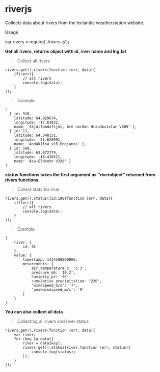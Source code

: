 riverjs
=========

Collects data about rivers from the Icelandic weatherstation website.

Usage

var rivers = require('./rivers.js');


**Get all rivers, returns object with id, river name and lng,lat**
>Collect all rivers

	rivers.get().rivers(function (err, data){
		if(!err){
			// all rivers
			console.log(data);
		}
	}); 

>Example

	[ 
	  { id: 310,
	    latitude: 64.829674,
	    longitude: -17.63032,
	    name: 'Skjálfandafljót, brú norðan Hraunkvíslar V609' },
	  { id: 11,
	    latitude: 64.540131,
	    longitude: -21.620991,
	    name: 'Andakílsá við Engjanes' },
	  { id: 168,
	    latitude: 63.672779,
	    longitude: -18.410521,
	    name: 'Ása-Eldvatn V328' }
	]

**status functions takes the first argument as "riverobject" returned from rivers functions.**
>Collect stats for river

	rivers.get().status({id:100}function (err, data){
		if(!err){
			// all rivers
			console.log(data);
		}
	}); 

>Example

	{
	    river: {
	        id: 91
	    },
	    value: {
	        timestamp: 1434589200000,
	        mesurements: {
	            air_temperature_c: '3.3',
	            pressure_mb: '10.2',
	            humidity_pr: '95',
	            cumulative_precipitation: '220',
	            'windspeed_m/s': '7',
	            'peakwindspeed_m/s': '9'
	        }
	    }
	}

**You can also collect all data**
>Collecting all rivers and river status

	rivers.get().rivers(function (err, data){
	    var river;
	    for (key in data){
	        river = data[key];
	        rivers.get().status(river,function (err, status){
	            console.log(status);
	        });
	    }
	}); 